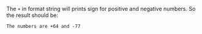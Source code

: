 The `+` in format string will prints sign for positive and negative numbers. So the result should be:

```
The numbers are +64 and -77
```